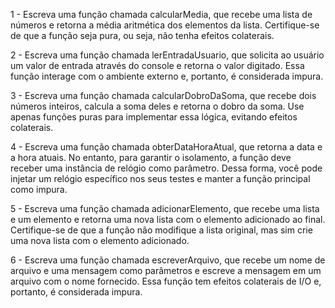 
1 - Escreva uma função chamada calcularMedia, que recebe uma lista de números e retorna a média aritmética dos elementos da lista. Certifique-se de que a função seja pura, ou seja, não tenha efeitos colaterais.


2 - Escreva uma função chamada lerEntradaUsuario, que solicita ao usuário um valor de entrada através do console e retorna o valor digitado. Essa função interage com o ambiente externo e, portanto, é considerada impura.


3 - Escreva uma função chamada calcularDobroDaSoma, que recebe dois números inteiros, calcula a soma deles e retorna o dobro da soma. Use apenas funções puras para implementar essa lógica, evitando efeitos colaterais.


4 - Escreva uma função chamada obterDataHoraAtual, que retorna a data e a hora atuais. No entanto, para garantir o isolamento, a função deve receber uma instância de relógio como parâmetro. Dessa forma, você pode injetar um relógio específico nos seus testes e manter a função principal como impura.


5 - Escreva uma função chamada adicionarElemento, que recebe uma lista e um elemento e retorna uma nova lista com o elemento adicionado ao final. Certifique-se de que a função não modifique a lista original, mas sim crie uma nova lista com o elemento adicionado.


6 - Escreva uma função chamada escreverArquivo, que recebe um nome de arquivo e uma mensagem como parâmetros e escreve a mensagem em um arquivo com o nome fornecido. Essa função tem efeitos colaterais de I/O e, portanto, é considerada impura.
